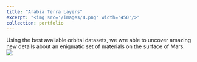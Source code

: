 ```yaml
---
title: "Arabia Terra Layers"
excerpt: "<img src='/images/4.png' width='450'/>"
collection: portfolio
---
```


Using the best available orbital datasets, we wre able to uncover amazing new details about an enigmatic set of materials on the surface of Mars. <br/><img src='/images/4.png'>